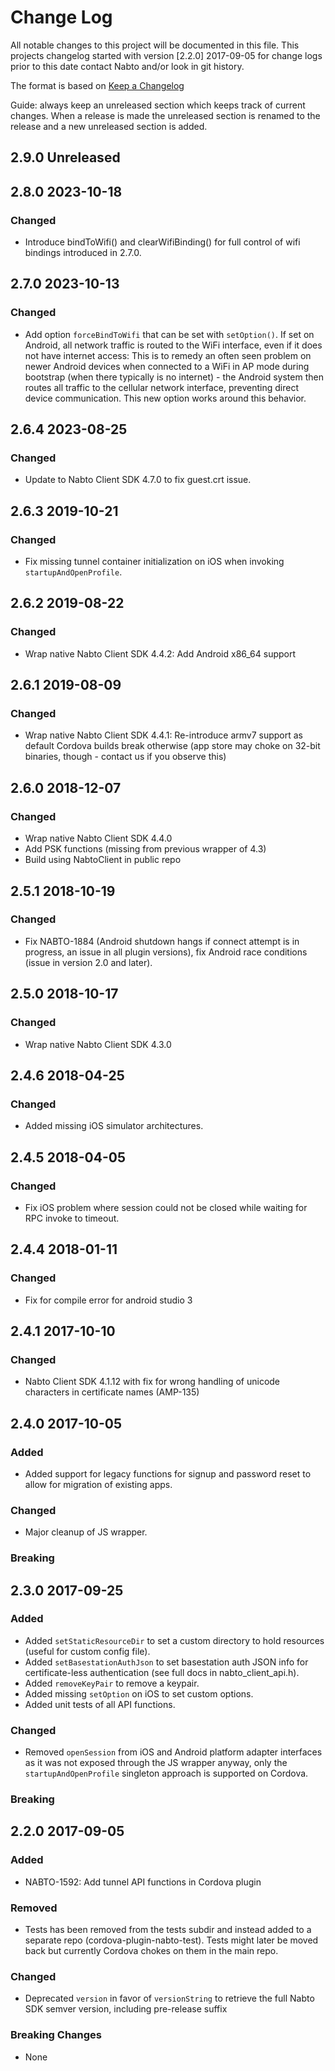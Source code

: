# Change Log

All notable changes to this project will be documented in this file. This projects changelog started
with version [2.2.0] 2017-09-05 for change logs prior to this date contact Nabto and/or look in git
history.

The format is based on [Keep a Changelog](http://keepachangelog.com/)

Guide: always keep an unreleased section which keeps track of current
changes. When a release is made the unreleased section is renamed to
the release and a new unreleased section is added.

## 2.9.0 Unreleased

## 2.8.0 2023-10-18

### Changed

- Introduce bindToWifi() and clearWifiBinding() for full control of wifi bindings introduced in 2.7.0.

## 2.7.0 2023-10-13

### Changed

- Add option `forceBindToWifi` that can be set with `setOption()`. If set on Android, all network
  traffic is routed to the WiFi interface, even if it does not have internet access: This is to
  remedy an often seen problem on newer Android devices when connected to a WiFi in AP mode during
  bootstrap (when there typically is no internet) - the Android system then routes all traffic to
  the cellular network interface, preventing direct device communication. This new option works
  around this behavior.

## 2.6.4 2023-08-25

### Changed
- Update to Nabto Client SDK 4.7.0 to fix guest.crt issue.


## 2.6.3 2019-10-21

### Changed
- Fix missing tunnel container initialization on iOS when invoking `startupAndOpenProfile`.

## 2.6.2 2019-08-22

### Changed
- Wrap native Nabto Client SDK 4.4.2: Add Android x86_64 support

## 2.6.1 2019-08-09

### Changed
- Wrap native Nabto Client SDK 4.4.1: Re-introduce armv7 support as default Cordova builds break otherwise (app store may choke on 32-bit binaries, though - contact us if you observe this)


## 2.6.0 2018-12-07

### Changed
- Wrap native Nabto Client SDK 4.4.0
- Add PSK functions (missing from previous wrapper of 4.3)
- Build using NabtoClient in public repo

## 2.5.1 2018-10-19

### Changed
- Fix NABTO-1884 (Android shutdown hangs if connect attempt is in progress, an issue in all plugin versions), fix Android race conditions (issue in version 2.0 and later).

## 2.5.0 2018-10-17

### Changed
- Wrap native Nabto Client SDK 4.3.0

## 2.4.6 2018-04-25

### Changed
- Added missing iOS simulator architectures.

## 2.4.5 2018-04-05

### Changed
- Fix iOS problem where session could not be closed while waiting for RPC invoke to timeout.

## 2.4.4 2018-01-11

### Changed
- Fix for compile error for android studio 3

## 2.4.1 2017-10-10

### Changed
- Nabto Client SDK 4.1.12 with fix for wrong handling of unicode characters in certificate names (AMP-135)

## 2.4.0 2017-10-05

### Added
- Added support for legacy functions for signup and password reset to allow for migration of existing apps.

### Changed
- Major cleanup of JS wrapper.

### Breaking

## 2.3.0 2017-09-25

### Added
- Added `setStaticResourceDir` to set a custom directory to hold resources (useful for custom config file).
- Added `setBasestationAuthJson` to set basestation auth JSON info for certificate-less authentication (see full docs in nabto_client_api.h).
- Added `removeKeyPair` to remove a keypair.
- Added missing `setOption` on iOS to set custom options.
- Added unit tests of all API functions.

### Changed
- Removed `openSession` from iOS and Android platform adapter interfaces as it was not exposed through the JS wrapper anyway, only the `startupAndOpenProfile` singleton approach is supported on Cordova.

### Breaking


## 2.2.0 2017-09-05

### Added
- NABTO-1592: Add tunnel API functions in Cordova plugin

### Removed
- Tests has been removed from the tests subdir and instead added to a separate repo (cordova-plugin-nabto-test). Tests might later be moved back but currently Cordova chokes on them in the main repo.

### Changed
- Deprecated `version` in favor of `versionString` to retrieve the full Nabto SDK semver version,
  including pre-release suffix

### Breaking Changes
- None
